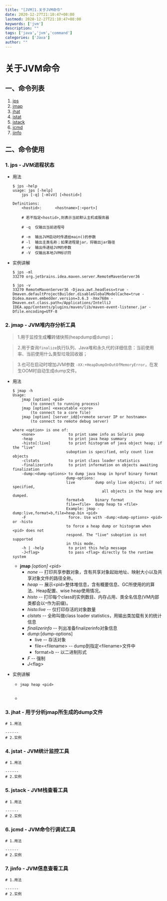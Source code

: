 ```yaml
---
title: "[JVM]1.关于JVM命令"
date: 2020-12-27T21:10:47+08:00
lastmod: 2020-12-27T21:10:47+08:00
keywords: ['jvm']
description: ""
tags: ['java','jvm','command']
categories: ['Java']
author: ""
---
```

# 关于JVM命令

## 一、命令列表
1. [jps](#1-jps---jvm进程状态) 
2. [jmap](#2-jmap---jvm堆内存分析工具)
3. [jhat](#3-jhat---用于分析jmap所生成的dump文件)
4. [jstat](#4-jstat---jvm统计监控工具)
5. [jstack](#5-jstack---jvm栈查看工具)
6. [jcmd](#6-jcmd---jvm命令行调试工具)
7. [jinfo](#7-jinfo---jvm信息查看工具)

## 二、命令使用

### **1. jps - JVM进程状态**

+ 用法
    ```shell
    $ jps -help
    usage: jps [-help]
        jps [-q] [-mlvV] [<hostid>]

    Definitions:
        <hostid>:      <hostname>[:<port>]

        # 若不指定<hostid>,则表示当前默认主机或服务器

        # -q  仅输出当前进程号

        # -m  输出JVM启动时传递给main()的参数
        # -l  输出主类名称；如果进程是jar，将输出jar路径
        # -v  输出传递给JVM的参数
        # -V  仅输出本地JVM标识符
    ```

+ 实例讲解
    ```shell
    $ jps -ml
    33270 org.jetbrains.idea.maven.server.RemoteMavenServer36

    $ jps -v
    33270 RemoteMavenServer36 -Djava.awt.headless=true -Dmaven.defaultProjectBuilder.disableGlobalModelCache=true -Didea.maven.embedder.version=3.6.3 -Xmx768m -Dmaven.ext.class.path=/Applications/IntelliJ IDEA.app/Contents/plugins/maven/lib/maven-event-listener.jar -Dfile.encoding=UTF-8
    ```

### **2. jmap - JVM堆内存分析工具**
> 1.用于监控生成**堆**转储快照(heapdump或dump)；

> 2.用于查询`finalize`执行队列、Java堆和永久代的详细信息：当前使用率、当前使用什么类型垃圾回收器；

> 3.也可在启动时增加JVM参数 `-XX:+HeapDumpOnOutOfMemoryError`，在发生OOM时自动生成dump文件。

+ 用法
    ```shell
    $ jmap -h
    Usage:
        jmap [option] <pid>
            (to connect to running process)
        jmap [option] <executable <core>
            (to connect to a core file)
        jmap [option] [server_id@]<remote server IP or hostname>
            (to connect to remote debug server)

    where <option> is one of:
        <none>               to print same info as Solaris pmap
        -heap                to print java heap summary
        -histo[:live]        to print histogram of java object heap; if the "live"
                            suboption is specified, only count live objects
        -clstats             to print class loader statistics
        -finalizerinfo       to print information on objects awaiting finalization
        -dump:<dump-options> to dump java heap in hprof binary format
                            dump-options:
                            live         dump only live objects; if not specified,
                                            all objects in the heap are dumped.
                            format=b     binary format
                            file=<file>  dump heap to <file>
                            Example: jmap -dump:live,format=b,file=heap.bin <pid>
        -F                   force. Use with -dump:<dump-options> <pid> or -histo
                            to force a heap dump or histogram when <pid> does not
                            respond. The "live" suboption is not supported
                            in this mode.
        -h | -help           to print this help message
        -J<flag>             to pass <flag> directly to the runtime system
    ```

    + **jmap** *[option]* \<pid>
      + *none*    --  打印共享参数对象，含有共享对象起始地址、映射大小以及共享对象文件的路径全称。
      + *heap*    --  展示\<pid>整体堆信息，含有概要信息、GC所使用的的算法、Heap配置、wise heap使用情况。
      + *histo*   --  打印每个class的实例数目、内存占用、类全名信息(VM内部类都会以`*`作为前缀)。
      + *histo:live*  --   仅打印存活的对象数量
      + *clstats*     --   全称叫做class loader statistics，用输出类加载有关的统计信息
      + *finalizerinfo*   --  列出准备finalizerinfo对象信息
      + *dump:*[dump-options]
        + live  --  存活对象
        + file=\<filename>  --  dump到指定\<filename>文件中
        + format=b  --  以二进制形式
      + *F*  --   强制
      + *J*\<flag>

+ 实例讲解
  + `jmap heap <pid>`
    ```shell

    ```
  +
### **3. jhat - 用于分析jmap所生成的dump文件**
```shell
# 1.用法

------
# 2.实例
```
### **4. jstat - JVM统计监控工具**
```shell
# 1.用法

------
# 2.实例
```
### **5. jstack - JVM栈查看工具**
```shell
# 1.用法

------
# 2.实例
```
### **6. jcmd - JVM命令行调试工具**
```shell
# 1.用法

------
# 2.实例
```
### **7. jinfo - JVM信息查看工具**
```shell
# 1.用法

------
# 2.实例
```